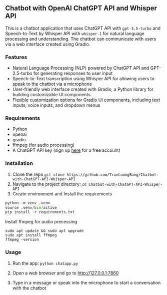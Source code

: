 ## Chatbot with OpenAI ChatGPT API and Whisper API
This is a chatbot application that uses ChatGPT API with `gpt-3.5-turbo` and Speech-to-Text by Whisper API with `whisper-1` for natural language processing and understanding. The chatbot can communicate with users via a web interface created using Gradio.

### Features

- Natural Language Processing (NLP) powered by ChatGPT API and GPT-2.5-turbo for generating responses to user input
- Speech-to-Text transcription using Whisper API for allowing users to speak to the chatbot via a microphone
- User-friendly web interface created with Gradio, a Python library for building customizable UI components
- Flexible customization options for Gradio UI components, including text inputs, voice inputs, and dropdown menus

### Requirements
- Python 
- openai
- gradio
- ffmpeg (for audio processing)
- A ChatGPT API key (sign up [here](https://auth0.openai.com/u/signup/identifier?state=hKFo2SAwZzlYR0pjYmpXNTZ4QTZYM2hISnZpVWM1OGRSclNLa6Fur3VuaXZlcnNhbC1sb2dpbqN0aWTZIEx5QzN1WTdSekxJRks1R0twRi1YajZkQ19rZ3RXR3ZJo2NpZNkgRFJpdnNubTJNdTQyVDNLT3BxZHR3QjNOWXZpSFl6d0Q) for a free account)

### Installation
1. Clone the repo `git clone https://github.com/TranLuongBang/Chatbot-with-ChatGPT-API-Whisper-API`
2. Navigate to the project directory: `cd Chatbot-with-ChatGPT-API-Whisper-API`
3. Create environment and Install the requirements
```python
python -m venv .venv
source .venv/bin/active
pip install -r requirements.txt
```
Install ffmpeg for audio precessing
```
sudo apt update && sudo apt upgrade
sudo apt install ffmpeg
ffmpeg -version
```

### Usage
1. Run the app: `python chatapp.py`

2. Open a web browser and go to http://127.0.0.1:7860

3. Type in a message or speak into the microphone to start a conversation with the chatbot
